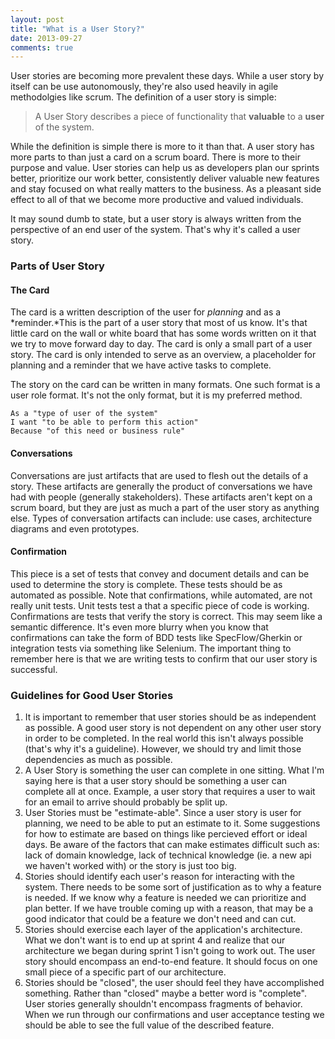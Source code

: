 ```yaml
---
layout: post
title: "What is a User Story?"
date: 2013-09-27
comments: true
---
```

User stories are becoming more prevalent these days. While a user story by itself can be use autonomously, they're also used<!--more--> 
heavily in agile methodolgies like scrum. The definition of a user story is simple:

> A User Story describes a piece of functionality that **valuable** to a **user** of the system.

While the definition is simple there is more to it than that. A user story has more parts to than just a card on a scrum board. 
There is more to their purpose and value. User stories can help us as developers plan our sprints better, prioritize our work 
better, consistently deliver valuable new features and stay focused on what really matters to the business. As a pleasant side 
effect to all of that we become more productive and valued individuals.

It may sound dumb to state, but a user story is always written from the perspective of an end user of the system. That's why it's 
called a user story.

### Parts of User Story

#### The Card

The card is a written description of the user for *planning* and as a *reminder.*This is the part of a user story that most of us know. 
It's that little card on the wall or white board that has some words written on it that we try to move forward day to day. The card is 
only a small part of a user story. The card is only intended to serve as an overview, a placeholder for planning and a reminder that we 
have active tasks to complete.

The story on the card can be written in many formats. One such format is a user role format. It's not the only format, but it is my 
preferred method.
    
    As a "type of user of the system"
    I want "to be able to perform this action"
    Because "of this need or business rule"

#### Conversations

Conversations are just artifacts that are used to flesh out the details of a story. These artifacts are generally the product of 
conversations we have had with people (generally stakeholders). These artifacts aren't kept on a scrum board, but they are just as much 
a part of the user story as anything else. Types of conversation artifacts can include: use cases, architecture diagrams and 
even prototypes.

#### Confirmation

This piece is a set of tests that convey and document details and can be used to determine the story is complete. These tests should 
be as automated as possible. Note that confirmations, while automated, are not really unit tests. Unit tests test a that a specific 
piece of code is working. Confirmations are tests that verify the story is correct. This may seem like a semantic difference. It's 
even more blurry when you know that confirmations can take the form of BDD tests like SpecFlow/Gherkin or integration tests via something 
like Selenium. The important thing to remember here is that we are writing tests to confirm that our user story is successful.

### Guidelines for Good User Stories

1. It is important to remember that user stories should be as independent as possible. A good user story is not dependent on any other 
   user story in order to be completed. In the real world this isn't always possible (that's why it's a guideline). However, we should 
   try and limit those dependencies as much as possible.
2. A User Story is something the user can complete in one sitting. What I'm saying here is that a user story should be something a 
   user can complete all at once. Example, a user story that requires a user to wait for an email to arrive should probably be split up.
3. User Stories must be "estimate-able". Since a user story is user for planning, we need to be able to put an estimate to it. Some 
   suggestions for how to estimate are based on things like percieved effort or ideal days. Be aware of the factors that can make 
   estimates difficult such as: lack of domain knowledge, lack of technical knowledge (ie. a new api we haven't worked with) or the 
   story is just too big.
4. Stories should identify each user's reason for interacting with the system. There needs to be some sort of justification as to why 
   a feature is needed. If we know why a feature is needed we can prioritize and plan better. If we have trouble coming up with a 
   reason, that may be a good indicator that could be a feature we don't need and can cut.
5. Stories should exercise each layer of the application's architecture. What we don't want is to end up at sprint 4 and realize 
   that our architecture we began during sprint 1 isn't going to work out. The user story should encompass an end-to-end feature. 
   It should focus on one small piece of a specific part of our architecture.
6. Stories should be "closed", the user should feel they have accomplished something. Rather than "closed" maybe a better word is 
   "complete". User stories generally shouldn't encompass fragments of behavior. When we run through our confirmations and user acceptance 
   testing we should be able to see the full value of the described feature.
